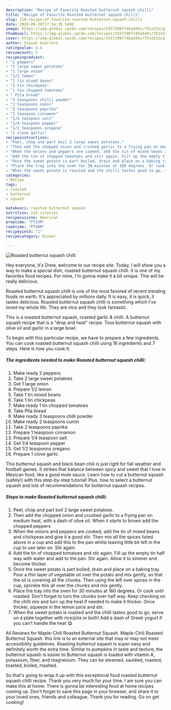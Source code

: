 ```yaml
---
description: "Recipe of Favorite Roasted butternut squash chilli"
title: "Recipe of Favorite Roasted butternut squash chilli"
slug: 118-recipe-of-favorite-roasted-butternut-squash-chilli
date: 2020-08-26T17:54:39.549Z
image: https://img-global.cpcdn.com/recipes/2557290f74bad49c/751x532cq70/roasted-butternut-squash-chilli-recipe-main-photo.jpg
thumbnail: https://img-global.cpcdn.com/recipes/2557290f74bad49c/751x532cq70/roasted-butternut-squash-chilli-recipe-main-photo.jpg
cover: https://img-global.cpcdn.com/recipes/2557290f74bad49c/751x532cq70/roasted-butternut-squash-chilli-recipe-main-photo.jpg
author: Isaiah Guerrero
ratingvalue: 4.4
reviewcount: 5
recipeingredient:
- "2 peppers"
- "2 large sweet potatoes"
- "1 large onion"
- "1/2 lemon"
- "1 tin mixed beans"
- "1 tin chickpeas"
- "1 tin chopped tomatoes"
- " Pita bread"
- "3 teaspoons chilli powder"
- "2 teaspoons cumin"
- "2 teaspoons paprika"
- "1 teaspoon cinnamon"
- "1/4 teaspoon salt"
- "1/4 teaspoon pepper"
- "1/2 teaspoons oregano"
- "1 clove garlic"
recipeinstructions:
- "Peel, chop and part boil 2 large sweet potatoes."
- "Then add the chopped onion and crushed garlic to a frying pan on medium heat, with a dash of olive oil. When it starts to brown add the chopped peppers"
- "When the onions and peppers are cooked, add the tin of mixed beans and chickpeas and give it a good stir. Then mix all the spices listed above in a cup and add this to the pan whilst leaving little bit left in the cup to use later on. Stir again."
- "Add the tin of chopped tomatoes and stir again. Fill up the empty tin half way with water and add to the pan. Stir again. Allow it to simmer and become thicker."
- "Once the sweet potato is part boiled, drain and place on a baking tray. Pour a thin layer of vegetable oil over the potato and mix gently, so that the oil is covering all the chunks. Then using the left over spices in the cup, sprinkle this all over the chunks and mix gently."
- "Place the tray into the oven for 30 minutes at 180 degrees. Or cook until roasted. Don’t forget to turn the chunks over half way. Keep checking on the chilli mix and turn up the heat if needed to make it thicker. Once thicker, squeeze in the lemon juice and stir."
- "When the sweet potato is roasted and the chilli tastes good to go, serve on a plate together with rice/pita or both! Add a dash of Greek yogurt if you can’t handle the heat 😋"
categories:
- Recipe
tags:
- roasted
- butternut
- squash

katakunci: roasted butternut squash 
nutrition: 224 calories
recipecuisine: American
preptime: "PT25M"
cooktime: "PT48M"
recipeyield: "1"
recipecategory: Dinner

---
```



![Roasted butternut squash chilli](https://img-global.cpcdn.com/recipes/2557290f74bad49c/751x532cq70/roasted-butternut-squash-chilli-recipe-main-photo.jpg)

Hey everyone, it's Drew, welcome to our recipe site. Today, I will show you a way to make a special dish, roasted butternut squash chilli. It is one of my favorites food recipes. For mine, I'm gonna make it a bit unique. This will be really delicious.

Roasted butternut squash chilli is one of the most favored of recent trending foods on earth. It's appreciated by millions daily. It is easy, it is quick, it tastes delicious. Roasted butternut squash chilli is something which I've loved my whole life. They are nice and they look fantastic.

This is a roasted butternut squash, roasted garlic &amp; chilli. A butternut squash recipe that is a &#34;drop and heat&#34; recipe. Toss butternut squash with olive oil and garlic in a large bowl.


To begin with this particular recipe, we have to prepare a few ingredients. You can cook roasted butternut squash chilli using 16 ingredients and 7 steps. Here is how you cook it.

<!--inarticleads1-->

##### The ingredients needed to make Roasted butternut squash chilli:

1. Make ready 2 peppers
1. Take 2 large sweet potatoes
1. Get 1 large onion
1. Prepare 1/2 lemon
1. Take 1 tin mixed beans
1. Take 1 tin chickpeas
1. Make ready 1 tin chopped tomatoes
1. Take  Pita bread
1. Make ready 3 teaspoons chilli powder
1. Make ready 2 teaspoons cumin
1. Take 2 teaspoons paprika
1. Prepare 1 teaspoon cinnamon
1. Prepare 1/4 teaspoon salt
1. Get 1/4 teaspoon pepper
1. Get 1/2 teaspoons oregano
1. Prepare 1 clove garlic


This butternut squash and black bean chili is just right for fall weather and football games. It strikes that balance between spicy and sweet that I love in Mexican food, like a good mole sauce. Learn how to cut a butternut squash (safely!) with this step-by-step tutorial! Plus, how to select a butternut squash and lots of recommendations for butternut squash recipes. 

<!--inarticleads2-->

##### Steps to make Roasted butternut squash chilli:

1. Peel, chop and part boil 2 large sweet potatoes.
1. Then add the chopped onion and crushed garlic to a frying pan on medium heat, with a dash of olive oil. When it starts to brown add the chopped peppers
1. When the onions and peppers are cooked, add the tin of mixed beans and chickpeas and give it a good stir. Then mix all the spices listed above in a cup and add this to the pan whilst leaving little bit left in the cup to use later on. Stir again.
1. Add the tin of chopped tomatoes and stir again. Fill up the empty tin half way with water and add to the pan. Stir again. Allow it to simmer and become thicker.
1. Once the sweet potato is part boiled, drain and place on a baking tray. Pour a thin layer of vegetable oil over the potato and mix gently, so that the oil is covering all the chunks. Then using the left over spices in the cup, sprinkle this all over the chunks and mix gently.
1. Place the tray into the oven for 30 minutes at 180 degrees. Or cook until roasted. Don’t forget to turn the chunks over half way. Keep checking on the chilli mix and turn up the heat if needed to make it thicker. Once thicker, squeeze in the lemon juice and stir.
1. When the sweet potato is roasted and the chilli tastes good to go, serve on a plate together with rice/pita or both! Add a dash of Greek yogurt if you can’t handle the heat 😋


All Reviews for Maple-Chili Roasted Butternut Squash. Maple-Chili Roasted Butternut Squash. this link is to an external site that may or may not meet accessibility guidelines. Roasting butternut squash is super easy and definitely worth the extra time. Similar to pumpkins in taste and texture, the butternut squash is easier to Butternut squash is loaded with vitamin A, potassium, fiber, and magnesium. They can be steamed, sautéed, roasted, toasted, boiled, mashed. 

So that's going to wrap it up with this exceptional food roasted butternut squash chilli recipe. Thank you very much for your time. I am sure you can make this at home. There is gonna be interesting food at home recipes coming up. Don't forget to save this page in your browser, and share it to your loved ones, friends and colleague. Thank you for reading. Go on get cooking!
